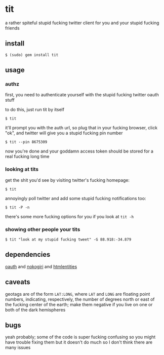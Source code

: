 tit
===

a rather spiteful stupid fucking twitter client for you and your stupid fucking
friends

install
-------

    $ (sudo) gem install tit

usage
-----

### authz ###

first, you need to authenticate yourself with the stupid fucking twitter oauth
stuff

to do this, just run tit by itself

    $ tit

it'll prompt you with the auth url, so plug that in your fucking browser, click
"ok", and twitter will give you a stupid fucking pin number

    $ tit --pin 8675309

now you're done and your goddamn access token should be stored for a real
fucking long time

### looking at tits ###

get the shit you'd see by visiting twitter's fucking homepage:

    $ tit

annoyingly poll twitter and add some stupid fucking notifications too:

    $ tit -P -n

there's some more fucking options for you if you look at `tit -h`

### showing other people your tits ###

    $ tit "look at my stupid fucking tweet" -G 88.918:-34.879

dependencies
------------

[oauth][] and [nokogiri][] and [htmlentities][]

[oauth]: http://oauth.rubyforge.org/
[nokogiri]: http://nokogiri.org/
[htmlentities]: http://htmlentities.rubyforge.org/

caveats
-------

geotags are of the form `LAT:LONG`, where `LAT` and `LONG` are floating point
numbers, indicating, respectively, the number of degrees north or east of the
fucking center of the earth; make them negative if you live on one or both of
the dark hemispheres

bugs
----

yeah probably; some of the code is super fucking confusing so you might have
trouble fixing them but it doesn't do much so I don't think there are many
issues
